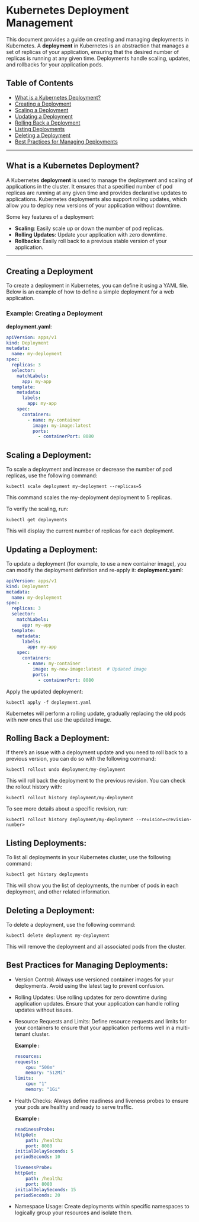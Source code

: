 # Kubernetes Deployment Management

This document provides a guide on creating and managing deployments in Kubernetes. A **deployment** in Kubernetes is an abstraction that manages a set of replicas of your application, ensuring that the desired number of replicas is running at any given time. Deployments handle scaling, updates, and rollbacks for your application pods.

## Table of Contents
- [What is a Kubernetes Deployment?](#what-is-a-kubernetes-deployment)
- [Creating a Deployment](#creating-a-deployment)
- [Scaling a Deployment](#scaling-a-deployment)
- [Updating a Deployment](#updating-a-deployment)
- [Rolling Back a Deployment](#rolling-back-a-deployment)
- [Listing Deployments](#listing-deployments)
- [Deleting a Deployment](#deleting-a-deployment)
- [Best Practices for Managing Deployments](#best-practices-for-managing-deployments)

---

## What is a Kubernetes Deployment?
A Kubernetes **deployment** is used to manage the deployment and scaling of applications in the cluster. It ensures that a specified number of pod replicas are running at any given time and provides declarative updates to applications. Kubernetes deployments also support rolling updates, which allow you to deploy new versions of your application without downtime.

Some key features of a deployment:
- **Scaling**: Easily scale up or down the number of pod replicas.
- **Rolling Updates**: Update your application with zero downtime.
- **Rollbacks**: Easily roll back to a previous stable version of your application.

---

## Creating a Deployment

To create a deployment in Kubernetes, you can define it using a YAML file. Below is an example of how to define a simple deployment for a web application.

### Example: Creating a Deployment

**deployment.yaml**:
```yaml
apiVersion: apps/v1
kind: Deployment
metadata:
  name: my-deployment
spec:
  replicas: 3
  selector:
    matchLabels:
      app: my-app
  template:
    metadata:
      labels:
        app: my-app
    spec:
      containers:
        - name: my-container
          image: my-image:latest
          ports:
            - containerPort: 8080
``` 

## Scaling a Deployment:
To scale a deployment and increase or decrease the number of pod replicas, use the following command:
```
kubectl scale deployment my-deployment --replicas=5
``` 
This command scales the my-deployment deployment to 5 replicas.

To verify the scaling, run:
```
kubectl get deployments
``` 
This will display the current number of replicas for each deployment.
## Updating a Deployment:
To update a deployment (for example, to use a new container image), you can modify the deployment definition and re-apply it:
**deployment.yaml**:
```yaml
apiVersion: apps/v1
kind: Deployment
metadata:
  name: my-deployment
spec:
  replicas: 3
  selector:
    matchLabels:
      app: my-app
  template:
    metadata:
      labels:
        app: my-app
    spec:
      containers:
        - name: my-container
          image: my-new-image:latest  # Updated image
          ports:
            - containerPort: 8080
``` 

Apply the updated deployment:
```
kubectl apply -f deployment.yaml
``` 
Kubernetes will perform a rolling update, gradually replacing the old pods with new ones that use the updated image.
## Rolling Back a Deployment:
If there’s an issue with a deployment update and you need to roll back to a previous version, you can do so with the following command:
```
kubectl rollout undo deployment/my-deployment
``` 

This will roll back the deployment to the previous revision. You can check the rollout history with:
```
kubectl rollout history deployment/my-deployment
``` 
To see more details about a specific revision, run:
```
kubectl rollout history deployment/my-deployment --revision=<revision-number>
``` 
## Listing Deployments:
To list all deployments in your Kubernetes cluster, use the following command:

```
kubectl get history deployments
``` 
This will show you the list of deployments, the number of pods in each deployment, and other related information.

## Deleting a Deployment:
To delete a deployment, use the following command:
```
kubectl delete deployment my-deployment
``` 
This will remove the deployment and all associated pods from the cluster.

## Best Practices for Managing Deployments:
- Version Control: Always use versioned container images for your deployments. Avoid using the latest tag to prevent confusion.

- Rolling Updates: Use rolling updates for zero downtime during application updates. Ensure that your application can handle rolling updates without issues.

- Resource Requests and Limits: Define resource requests and limits for your containers to ensure that your application performs well in a multi-tenant cluster.

    **Example :**
    ```yaml
    resources:
    requests:
        cpu: "500m"
        memory: "512Mi"
    limits:
        cpu: "1"
        memory: "1Gi"
    ``` 
- Health Checks: Always define readiness and liveness probes to ensure your pods are healthy and ready to serve traffic.

    **Example :**
    ```yaml
    readinessProbe:
    httpGet:
        path: /healthz
        port: 8080
    initialDelaySeconds: 5
    periodSeconds: 10

    livenessProbe:
    httpGet:
        path: /healthz
        port: 8080
    initialDelaySeconds: 15
    periodSeconds: 20
    ``` 
- Namespace Usage: Create deployments within specific namespaces to logically group your resources and isolate them.